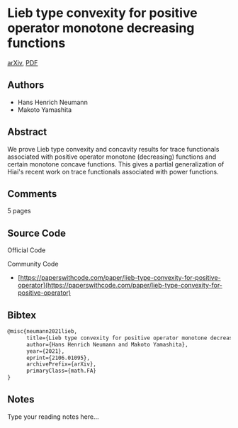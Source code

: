 
# Lieb type convexity for positive operator monotone decreasing functions

[arXiv](https://arxiv.org/abs/2106.01095), [PDF](https://arxiv.org/pdf/2106.01095.pdf)

## Authors

- Hans Henrich Neumann
- Makoto Yamashita

## Abstract

We prove Lieb type convexity and concavity results for trace functionals associated with positive operator monotone (decreasing) functions and certain monotone concave functions. This gives a partial generalization of Hiai's recent work on trace functionals associated with power functions.

## Comments

5 pages

## Source Code

Official Code



Community Code

- [https://paperswithcode.com/paper/lieb-type-convexity-for-positive-operator](https://paperswithcode.com/paper/lieb-type-convexity-for-positive-operator)

## Bibtex

```tex
@misc{neumann2021lieb,
      title={Lieb type convexity for positive operator monotone decreasing functions}, 
      author={Hans Henrich Neumann and Makoto Yamashita},
      year={2021},
      eprint={2106.01095},
      archivePrefix={arXiv},
      primaryClass={math.FA}
}
```

## Notes

Type your reading notes here...

